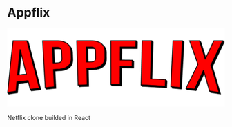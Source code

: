 # Appflix

![Appflix Logo](./src/frontend/assets/static/appflix.png)

Netflix clone builded in React
